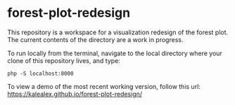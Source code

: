 # forest-plot-redesign

This repository is a workspace for a visualization redesign of the forest plot. The current contents of the directory are a work in progress.

To run locally from the terminal, navigate to the local directory where your clone of this repository lives, and type:

`php -S localhost:8000`

To view a demo of the most recent working version, follow this url: https://kalealex.github.io/forest-plot-redesign/